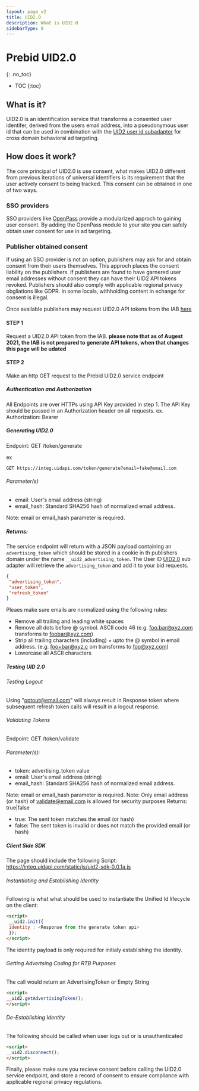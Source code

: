 ```yaml
---
layout: page_v2
title: UID2.0
description: What is UID2.0
sidebarType: 9
---
```


# Prebid UID2.0
{: .no_toc}

* TOC
{:toc}

## What is it?

UID2.0 is an identification service that transforms a consented user identifer, derived from the users email address, into a pseudonymous user id that can be used in combination with the [UID2 user id subadapter](https://docs.prebid.org/dev-docs/modules/userId.html#unified-id-20) for cross domain behavioral ad targeting. 


## How does it work?

The core principal of UID2.0 is use consent, what makes UID2.0 different from previous iterations of universal identifiers is its requirement that the user actively consent to being tracked.  This consent can be obtained in one of two ways. 

### SSO providers

SSO providers like [OpenPass](https://github.com/criteo/openpass/blob/main/README.md) provide a modularized approch to gaining user consent. By adding the OpenPass module to your site you can safely obtain user consent for use in ad targeting. 

### Publisher obtained consent

If using an SSO provider is not an option, publishers may ask for and obtain consent from their users themselves.  This approch places the consent liability on the publishers.  If publishers are found to have garnered user email addresses without consent they can have their UID2 API tokens revoked. Publishers should also comply with applicable regional privacy obgliations like GDPR. In some locals, withholding content in echange for consent is illegal.

Once available publishers may request UID2.0 API tokens from the IAB [here]()

#### STEP 1
 Request a UID2.0 API token from the IAB.  **please note that as of Augest 2021, the IAB is not prepared to generate API tokens, when that changes this page will be udated**

#### STEP 2
Make an http GET request to the Prebid UID2.0 service endpoint 

##### Authentication and Authorization 

All Endpoints are over HTTPs using API Key provided in step 1. 
The API Key should be passed in an Authorization header on all requests. 
ex. Authorization: Bearer <your api key> 

##### Generating UID2.0

Endpoint: GET /token/generate 

ex
```
GET https://integ.uidapi.com/token/generate?email=fake@email.com
```
###### Parameter(s)

- email: User's email address (string) 
- email_hash: Standard SHA256 hash of normalized email address. 

Note: email or email_hash parameter is required.

##### Returns: 

The service endpoint will return with a JSON payload containing an `advertising_token` which should be stored in a cookie in th publishers domain under the name `__uid2_advertising_token`.  The User ID [UID2.0](https://docs.prebid.org/dev-docs/modules/userId.html#unified-id-20) sub adapter will retrieve the `advertising_token` and add it to your bid requests. 

```JSON
{ 
 "advertising_token", 
 "user_token", 
 "refresh_token" 
} 
```

Pleaes make sure emails are normalized using the following rules:

- Remove all trailing and leading white spaces 
- Remove all dots before @ symbol. ASCII code 46 (e.g. foo.bar@xyz.com transforms to foobar@xyz.com)
- Strip all trailing characters (including) + upto the @ symbol in email address. (e.g. foo+bar@xyz.c om transforms to foo@xyz.com) 
- Lowercase all ASCII characters 

##### Testing UID 2.0 

###### Testing Logout
Using "optout@email.com" will always result in Response token where subsequent refresh token calls will result in a logout response.

###### Validating Tokens 

Endpoint: GET /token/validate 

###### Parameter(s): 

- token: advertising_token value 
- email: User's email address (string) 
- email_hash: Standard SHA256 hash of normalized email address. 

Note: email or email_hash parameter is required. 
Note: Only email address (or hash) of validate@email.com is allowed for security purposes Returns: true|false 
- true: The sent token matches the email (or hash) 
- false: The sent token is invalid or does not match the provided email (or hash)

##### Client Side SDK 

The page should include the following Script: https://integ.uidapi.com/static/js/uid2-sdk-0.0.1a.js

###### Instantiating and Establishing Identity 

Following is what what should be used to instantiate the Unified Id lifecycle on the client: 

```HTML
<script> 
 __uid2.init({ 
 identity : <Response from the generate token api> 
 }); 
</script>
``` 
The identity payload is only required for initialy establishing the identity. 

###### Getting Advertsing Coding for RTB Purposes 

The call would return an AdvertisingToken or Empty String 

```HTML
<script> 
__uid2.getAdvertisingToken(); 
</script> 
```

###### De-Establishing Identity 

The following should be called when user logs out or is unauthenticated 

```HTML
<script> 
__uid2.disconnect(); 
</script>
```

Finally, please make sure you recieve consent before calling the UID2.0 service endpoint, and store a record of consent to ensure compliance with applicable regional privacy regulations. 

